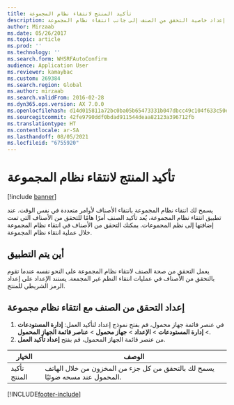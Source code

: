 ```yaml
---
title: تأكيد المنتج لانتقاء نظام المجموعة
description: يصف هذا الموضوع كيفية إعداد خاصية التحقق من الصنف إلى جانب انتقاء نظام المجموعة.
author: Mirzaab
ms.date: 05/26/2017
ms.topic: article
ms.prod: ''
ms.technology: ''
ms.search.form: WHSRFAutoConfirm
audience: Application User
ms.reviewer: kamaybac
ms.custom: 269384
ms.search.region: Global
ms.author: mirzaab
ms.search.validFrom: 2016-02-28
ms.dyn365.ops.version: AX 7.0.0
ms.openlocfilehash: d14d015811a72bc0ba05b65473331b047dbcc49c104f633c50ee497d92ff3e7d
ms.sourcegitcommit: 42fe9790ddf0bdad911544deaa82123a396712fb
ms.translationtype: HT
ms.contentlocale: ar-SA
ms.lasthandoff: 08/05/2021
ms.locfileid: "6755920"
---
```

# <a name="product-confirmation-for-cluster-picking"></a>تأكيد المنتج لانتقاء نظام المجموعة

[!include [banner](../includes/banner.md)]

يسمح لك انتقاء نظام المجموعة بانتقاء الأصناف لأوامر متعددة في نفس الوقت. عند تطبيق انتقاء نظام المجموعة، يُعد تأكيد الصنف أمرًا هامًا للتحقق من الأصناف التي تمت إضافتها إلى نظم المجموعات. يمكنك التحقق من الأصناف في انتقاء نظام المجموعة خلال عملية انتقاء نظام المجموعة.

## <a name="where-it-applies"></a>أين يتم التطبيق

يعمل التحقق من صحة الصنف لانتقاء نظام المجموعة على النحو نفسه عندما تقوم بالتحقق من الأصناف في عمليات انتقاء النظم غير المجمعة. يستند الإعداد على إعداد الرمز الشريطي للمنتج.

## <a name="set-up-item-verification-with-cluster-picking"></a>إعداد التحقق من الصنف مع انتقاء نظام مجموعة

1. في عنصر قائمة جهاز محمول، قم بفتح نموذج إعداد لتأكيد العمل: **إدارة المستودعات** > **إدارة المستودعات** > **الإعداد** > **جهاز محمول** > **عناصر قائمة الجهاز المحمول**.
1. من عنصر قائمة الجهاز المحمول، قم بفتح **إعداد تأكيد العمل**.

|        الخيار        |                                    ‏‏الوصف                                    |
|----------------------|-----------------------------------------------------------------------------------|
| تأكيد المنتج | يسمح لك بالتحقق من كل جزء من المخزون من خلال الهاتف المحمول عند مسحه ضوئيًا. |


[!INCLUDE[footer-include](../../includes/footer-banner.md)]